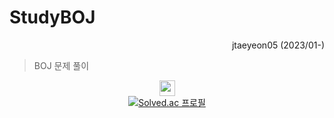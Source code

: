 # StudyBOJ

<div align="right">
    jtaeyeon05 (2023/01-)
</div>

> BOJ 문제 풀이

<div align="center">
    <a href="https://wakatime.com/badge/user/77893c2f-df09-4c31-9dc9-76fc135dd21e/project/5bf19ee4-079b-432d-aa6f-e7d4cbd5b67c">
        <img src="https://wakatime.com/badge/user/77893c2f-df09-4c31-9dc9-76fc135dd21e/project/5bf19ee4-079b-432d-aa6f-e7d4cbd5b67c.svg?style=flat-square"
            height="25"/>
    </a>
    <br/>
    <a href="https://solved.ac/jtaeyeon05">
        <img src="http://mazassumnida.wtf/api/generate_badge?boj=jtaeyeon05" title="Solved.ac 프로필"/>
    </a>
</div>
